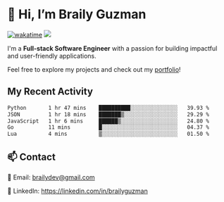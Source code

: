 # 👋 Hi, I’m Braily Guzman
[![wakatime](https://wakatime.com/badge/user/78b9a827-5162-4c58-9330-4ea970cf6de4.svg)](https://wakatime.com/@78b9a827-5162-4c58-9330-4ea970cf6de4)
![](https://komarev.com/ghpvc/?username=brailyguzman)

I'm a **Full-stack Software Engineer** with a passion for building impactful and user-friendly applications.

Feel free to explore my projects and check out my [portfolio](https://braily.dev)!


## My Recent Activity
<!--START_SECTION:waka-->

```txt
Python       1 hr 47 mins    ██████████░░░░░░░░░░░░░░░   39.93 %
JSON         1 hr 18 mins    ███████▒░░░░░░░░░░░░░░░░░   29.29 %
JavaScript   1 hr 6 mins     ██████▒░░░░░░░░░░░░░░░░░░   24.80 %
Go           11 mins         █░░░░░░░░░░░░░░░░░░░░░░░░   04.37 %
Lua          4 mins          ▒░░░░░░░░░░░░░░░░░░░░░░░░   01.50 %
```

<!--END_SECTION:waka-->

## 📫 Contact
📧 Email: brailydev@gmail.com

🔗 LinkedIn: https://linkedin.com/in/brailyguzman
